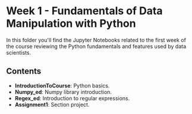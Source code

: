 # Week 1 - Fundamentals of Data Manipulation with Python

In this folder you'll find the Jupyter Notebooks related to the first week of the course reviewing the Python fundamentals and features used by data scientists.

## Contents
- **IntroductionToCourse**: Python basics.
- **Numpy_ed**: Numpy library introduction.
- **Regex_ed**: Introduction to regular expressions.
- **Assignment1**: Section project.
